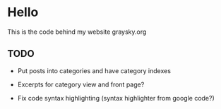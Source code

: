 # Hello

This is the code behind my website graysky.org

## TODO

- Put posts into categories and have category indexes
- Excerpts for category view and front page?

- Fix code syntax highlighting (syntax highlighter from google code?)
